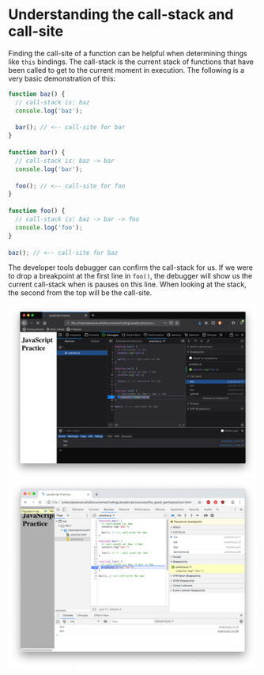 # Understanding the call-stack and call-site


Finding the call-site of a function can be helpful when determining things like `this` bindings. The call-stack is the current stack of functions that have been called to get to the current moment in execution. The following is a very basic demonstration of this:

```javascript
function baz() {
  // call-stack is: baz
  console.log('baz');

  bar(); // <-- call-site for bar
}

function bar() {
  // call-stack is: baz -> bar
  console.log('bar');

  foo(); // <-- call-site for foo
}

function foo() {
  // call-stack is: baz -> bar -> foo
  console.log('foo');
}

baz(); // <-- call-site for baz
```

The developer tools debugger can confirm the call-stack for us. If we were to drop a breakpoint at the first line in `foo()`, the debugger will show us the current call-stack when is pauses on this line. When looking at the stack, the second from the top will be the call-site.

![Firefox debugger](data/debugger_firefox.png "Firefox debugger")
![Chrome debugger](data/debugger_chrome.png "Chrome debugger")
